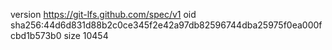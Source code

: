 version https://git-lfs.github.com/spec/v1
oid sha256:44d6d831d88b2c0ce345f2e42a97db82596744dba25975f0ea000fcbd1b573b0
size 10454
